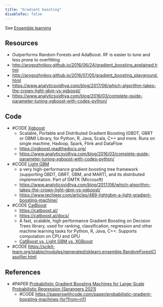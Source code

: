 ```yaml
---
title: "Gradient boosting"
disableToc: false 
---
```


See  [Ensemble learning](AI/Supervised%20Learning/Ensemble%20learning.md)

## Resources
- Outperforms Random Forests and AdaBoost. RF is easier to tune and less prone to overfitting
- http://arogozhnikov.github.io/2016/06/24/gradient_boosting_explained.html
- http://arogozhnikov.github.io/2016/07/05/gradient_boosting_playground.html
- https://www.analyticsvidhya.com/blog/2017/06/which-algorithm-takes-the-crown-light-gbm-vs-xgboost/
- https://www.analyticsvidhya.com/blog/2016/03/complete-guide-parameter-tuning-xgboost-with-codes-python/

## Code
- #CODE [Xgboost](https://github.com/dmlc/xgboost)
	- Scalable, Portable and Distributed Gradient Boosting (GBDT, GBRT or GBM) Library, for Python, R, Java, Scala, C++ and more. Runs on single machine, Hadoop, Spark, Flink and DataFlow
	- https://xgboost.readthedocs.org/
	- https://www.analyticsvidhya.com/blog/2016/03/complete-guide-parameter-tuning-xgboost-with-codes-python/
- #CODE [Light GBM](https://github.com/microsoft/LightGBM)
	- a very high-performance gradient boosting tree framework (supporting GBDT, GBRT, GBM, and MART), and its distributed implementation. Part of DMTK (Microsoft)
	- https://www.analyticsvidhya.com/blog/2017/06/which-algorithm-takes-the-crown-light-gbm-vs-xgboost/
	- https://www.techleer.com/articles/489-lightgbm-a-light-gradient-boosting-machine/
- #CODE [CatBoost](https://github.com/catboost/catboost/)
	- https://catboost.ai/
	- https://catboost.ai/docs/
	- A fast, scalable, high performance Gradient Boosting on Decision Trees library, used for ranking, classification, regression and other machine learning tasks for Python, R, Java, C++. Supports computation on CPU and GPU
	- [CatBoost vs. Light GBM vs. XGBoost](https://towardsdatascience.com/catboost-vs-light-gbm-vs-xgboost-5f93620723db)
- #CODE https://scikit-learn.org/stable/modules/generated/sklearn.ensemble.RandomForestClassifier.html


## References
- #PAPER [Probabilistic Gradient Boosting Machines for Large-Scale Probabilistic Regression (Sprangers 2021)](https://arxiv.org/abs/2106.01682v2)
	- #CODE https://paperswithcode.com/paper/probabilistic-gradient-boosting-machines-for?from=n11